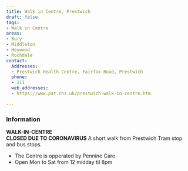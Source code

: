```yaml
---
title: Walk in Centre, Prestwich
draft: false
tags:
- Walk in Centre
areas:
- Bury
- Middleton
- Heywood
- Rochdale
contact:
  Addresses:
  - Prestwich Health Centre, Fairfax Road, Prestwich
  phone:
  - 111
  web_addresses:
  - https://www.pat.nhs.uk/prestwich-walk-in-centre.htm

---
```

### Information
**WALK-IN-CENTRE**  
**CLOSED DUE TO CORONAVIRUS**
A short walk from Prestwich Tram stop and bus stops.

- The Centre is opperated by Pennine Care
- Open Mon to Sat from 12 midday til 8pm